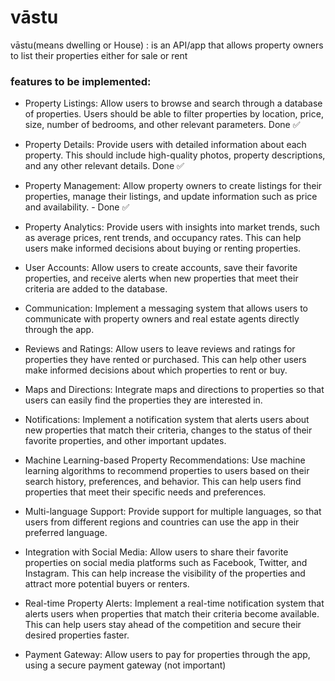 # vāstu

vāstu(means dwelling or House) : is an API/app that allows property owners to list their properties either for sale or rent

### features to be implemented:

- Property Listings: Allow users to browse and search through a database of properties. Users should be able to filter properties by location, price, size, number of bedrooms, and other relevant parameters. Done :white_check_mark:

- Property Details: Provide users with detailed information about each property. This should include high-quality photos, property descriptions, and any other relevant details. Done :white_check_mark:

- Property Management: Allow property owners to create listings for their properties, manage their listings, and update information such as price and availability. - Done :white_check_mark:

- Property Analytics: Provide users with insights into market trends, such as average prices, rent trends, and occupancy rates. This can help users make informed decisions about buying or renting properties.

- User Accounts: Allow users to create accounts, save their favorite properties, and receive alerts when new properties that meet their criteria are added to the database.

- Communication: Implement a messaging system that allows users to communicate with property owners and real estate agents directly through the app.

- Reviews and Ratings: Allow users to leave reviews and ratings for properties they have rented or purchased. This can help other users make informed decisions about which properties to rent or buy.

- Maps and Directions: Integrate maps and directions to properties so that users can easily find the properties they are interested in.

- Notifications: Implement a notification system that alerts users about new properties that match their criteria, changes to the status of their favorite properties, and other important updates.

- Machine Learning-based Property Recommendations: Use machine learning algorithms to recommend properties to users based on their search history, preferences, and behavior. This can help users find properties that meet their specific needs and preferences.

- Multi-language Support: Provide support for multiple languages, so that users from different regions and countries can use the app in their preferred language.

- Integration with Social Media: Allow users to share their favorite properties on social media platforms such as Facebook, Twitter, and Instagram. This can help increase the visibility of the properties and attract more potential buyers or renters.

- Real-time Property Alerts: Implement a real-time notification system that alerts users when properties that match their criteria become available. This can help users stay ahead of the competition and secure their desired properties faster.

- Payment Gateway: Allow users to pay for properties through the app, using a secure payment gateway (not important)
